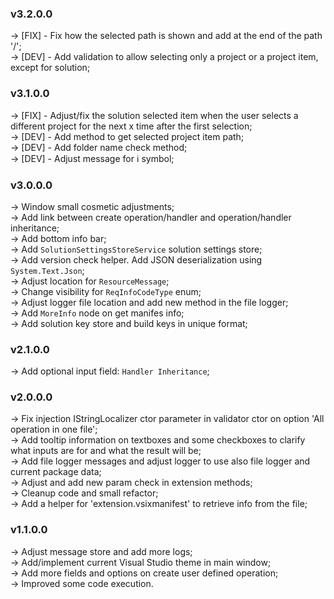 ### **v3.2.0.0**
-> [FIX] - Fix how the selected path is shown and add at the end of the path '/';<br />
-> [DEV] - Add validation to allow selecting only a project or a project item, except for solution;<br />

### **v3.1.0.0**
-> [FIX] - Adjust/fix the solution selected item when the user selects a different project for the next x time after the first selection;<br />
-> [DEV] - Add method to get selected project item path;<br />
-> [DEV] - Add folder name check method;<br />
-> [DEV] - Adjust message for ℹ symbol;<br />

### **v3.0.0.0**
-> Window small cosmetic adjustments;<br />
-> Add link between create operation/handler and operation/handler inheritance;<br />
-> Add bottom info bar;<br />
-> Add `SolutionSettingsStoreService` solution settings store;<br />
-> Add version check helper. Add JSON deserialization using `System.Text.Json`;<br />
-> Adjust location for `ResourceMessage`;<br />
-> Change visibility for `ReqInfoCodeType` enum;<br />
-> Adjust logger file location and add new method in the file logger;<br />
-> Add `MoreInfo` node on get manifes info;<br />
-> Add solution key store and build keys in unique format;<br />

### **v2.1.0.0**
-> Add optional input field: `Handler Inheritance`;<br />

### **v2.0.0.0**
-> Fix injection IStringLocalizer ctor parameter in validator ctor on option 'All operation in one file';<br />
-> Add tooltip information on textboxes and some checkboxes to clarify what inputs are for and what the result will be;<br />
-> Add file logger messages and adjust logger to use also file logger and current package data;<br />
-> Adjust and add new param check in extension methods;<br />
-> Cleanup code and small refactor;<br />
-> Add a helper for 'extension.vsixmanifest' to retrieve info from the file;<br />

### **v1.1.0.0**
-> Adjust message store and add more logs; <br />
-> Add/implement current Visual Studio theme in main window; <br />
-> Add more fields and options on create user defined operation; <br />
-> Improved some code execution.
